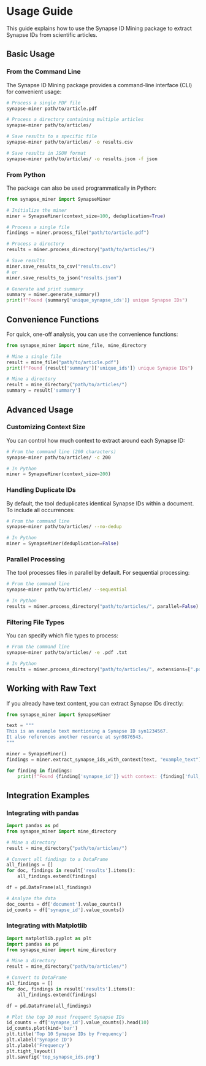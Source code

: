 # Usage Guide

This guide explains how to use the Synapse ID Mining package to extract Synapse IDs from scientific articles.

## Basic Usage

### From the Command Line

The Synapse ID Mining package provides a command-line interface (CLI) for convenient usage:

```bash
# Process a single PDF file
synapse-miner path/to/article.pdf

# Process a directory containing multiple articles
synapse-miner path/to/articles/

# Save results to a specific file
synapse-miner path/to/articles/ -o results.csv

# Save results in JSON format
synapse-miner path/to/articles/ -o results.json -f json
```

### From Python

The package can also be used programmatically in Python:

```python
from synapse_miner import SynapseMiner

# Initialize the miner
miner = SynapseMiner(context_size=100, deduplication=True)

# Process a single file
findings = miner.process_file("path/to/article.pdf")

# Process a directory
results = miner.process_directory("path/to/articles/")

# Save results
miner.save_results_to_csv("results.csv")
# or
miner.save_results_to_json("results.json")

# Generate and print summary
summary = miner.generate_summary()
print(f"Found {summary['unique_synapse_ids']} unique Synapse IDs")
```

## Convenience Functions

For quick, one-off analysis, you can use the convenience functions:

```python
from synapse_miner import mine_file, mine_directory

# Mine a single file
result = mine_file("path/to/article.pdf")
print(f"Found {result['summary']['unique_ids']} unique Synapse IDs")

# Mine a directory
result = mine_directory("path/to/articles/")
summary = result['summary']
```

## Advanced Usage

### Customizing Context Size

You can control how much context to extract around each Synapse ID:

```bash
# From the command line (200 characters)
synapse-miner path/to/articles/ -c 200
```

```python
# In Python
miner = SynapseMiner(context_size=200)
```

### Handling Duplicate IDs

By default, the tool deduplicates identical Synapse IDs within a document. To include all occurrences:

```bash
# From the command line
synapse-miner path/to/articles/ --no-dedup
```

```python
# In Python
miner = SynapseMiner(deduplication=False)
```

### Parallel Processing

The tool processes files in parallel by default. For sequential processing:

```bash
# From the command line
synapse-miner path/to/articles/ --sequential
```

```python
# In Python
results = miner.process_directory("path/to/articles/", parallel=False)
```

### Filtering File Types

You can specify which file types to process:

```bash
# From the command line
synapse-miner path/to/articles/ -e .pdf .txt
```

```python
# In Python
results = miner.process_directory("path/to/articles/", extensions=[".pdf", ".txt"])
```

## Working with Raw Text

If you already have text content, you can extract Synapse IDs directly:

```python
from synapse_miner import SynapseMiner

text = """
This is an example text mentioning a Synapse ID syn1234567.
It also references another resource at syn9876543.
"""

miner = SynapseMiner()
findings = miner.extract_synapse_ids_with_context(text, "example_text")

for finding in findings:
    print(f"Found {finding['synapse_id']} with context: {finding['full_context']}")
```

## Integration Examples

### Integrating with pandas

```python
import pandas as pd
from synapse_miner import mine_directory

# Mine a directory
result = mine_directory("path/to/articles/")

# Convert all findings to a DataFrame
all_findings = []
for doc, findings in result['results'].items():
    all_findings.extend(findings)

df = pd.DataFrame(all_findings)

# Analyze the data
doc_counts = df['document'].value_counts()
id_counts = df['synapse_id'].value_counts()
```

### Integrating with Matplotlib

```python
import matplotlib.pyplot as plt
import pandas as pd
from synapse_miner import mine_directory

# Mine a directory
result = mine_directory("path/to/articles/")

# Convert to DataFrame
all_findings = []
for doc, findings in result['results'].items():
    all_findings.extend(findings)

df = pd.DataFrame(all_findings)

# Plot the top 10 most frequent Synapse IDs
id_counts = df['synapse_id'].value_counts().head(10)
id_counts.plot(kind='bar')
plt.title('Top 10 Synapse IDs by Frequency')
plt.xlabel('Synapse ID')
plt.ylabel('Frequency')
plt.tight_layout()
plt.savefig('top_synapse_ids.png')
